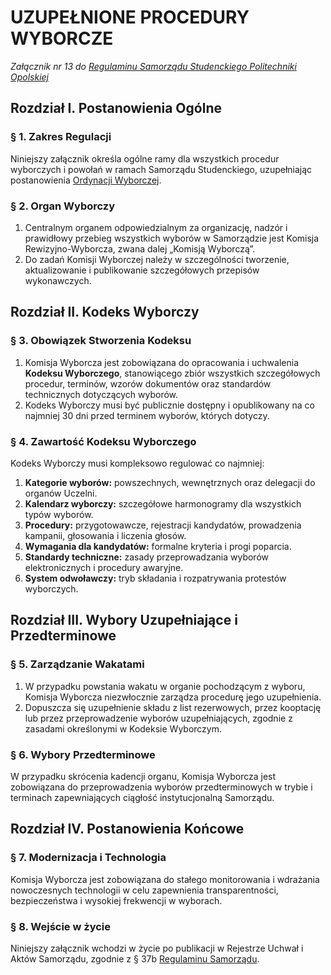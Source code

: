 ﻿# UZUPEŁNIONE PROCEDURY WYBORCZE

*Załącznik nr 13 do [Regulaminu Samorządu Studenckiego Politechniki Opolskiej](01-regulamin-sspo.md)*

## Rozdział I. Postanowienia Ogólne

### § 1. Zakres Regulacji
Niniejszy załącznik określa ogólne ramy dla wszystkich procedur wyborczych i powołań w ramach Samorządu Studenckiego, uzupełniając postanowienia [Ordynacji Wyborczej](02-ordynacja-wyborcza.md).

### § 2. Organ Wyborczy
1. Centralnym organem odpowiedzialnym za organizację, nadzór i prawidłowy przebieg wszystkich wyborów w Samorządzie jest Komisja Rewizyjno-Wyborcza, zwana dalej „Komisją Wyborczą”.
2. Do zadań Komisji Wyborczej należy w szczególności tworzenie, aktualizowanie i publikowanie szczegółowych przepisów wykonawczych.

## Rozdział II. Kodeks Wyborczy

### § 3. Obowiązek Stworzenia Kodeksu
1. Komisja Wyborcza jest zobowiązana do opracowania i uchwalenia **Kodeksu Wyborczego**, stanowiącego zbiór wszystkich szczegółowych procedur, terminów, wzorów dokumentów oraz standardów technicznych dotyczących wyborów.
2. Kodeks Wyborczy musi być publicznie dostępny i opublikowany na co najmniej 30 dni przed terminem wyborów, których dotyczy.

### § 4. Zawartość Kodeksu Wyborczego
Kodeks Wyborczy musi kompleksowo regulować co najmniej:
1.  **Kategorie wyborów:** powszechnych, wewnętrznych oraz delegacji do organów Uczelni.
2.  **Kalendarz wyborczy:** szczegółowe harmonogramy dla wszystkich typów wyborów.
3.  **Procedury:** przygotowawcze, rejestracji kandydatów, prowadzenia kampanii, głosowania i liczenia głosów.
4.  **Wymagania dla kandydatów:** formalne kryteria i progi poparcia.
5.  **Standardy techniczne:** zasady przeprowadzania wyborów elektronicznych i procedury awaryjne.
6.  **System odwoławczy:** tryb składania i rozpatrywania protestów wyborczych.

## Rozdział III. Wybory Uzupełniające i Przedterminowe

### § 5. Zarządzanie Wakatami
1. W przypadku powstania wakatu w organie pochodzącym z wyboru, Komisja Wyborcza niezwłocznie zarządza procedurę jego uzupełnienia.
2. Dopuszcza się uzupełnienie składu z list rezerwowych, przez kooptację lub przez przeprowadzenie wyborów uzupełniających, zgodnie z zasadami określonymi w Kodeksie Wyborczym.

### § 6. Wybory Przedterminowe
W przypadku skrócenia kadencji organu, Komisja Wyborcza jest zobowiązana do przeprowadzenia wyborów przedterminowych w trybie i terminach zapewniających ciągłość instytucjonalną Samorządu.

## Rozdział IV. Postanowienia Końcowe

### § 7. Modernizacja i Technologia
Komisja Wyborcza jest zobowiązana do stałego monitorowania i wdrażania nowoczesnych technologii w celu zapewnienia transparentności, bezpieczeństwa i wysokiej frekwencji w wyborach.

### § 8. Wejście w życie
Niniejszy załącznik wchodzi w życie po publikacji w Rejestrze Uchwał i Aktów Samorządu, zgodnie z § 37b [Regulaminu Samorządu](01-regulamin-sspo.md).



